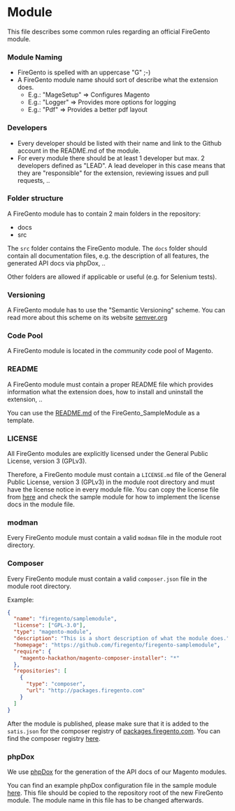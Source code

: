 Module
======

This file describes some common rules regarding an official FireGento module.


### Module Naming

* FireGento is spelled with an uppercase "G" ;-)
* A FireGento module name should sort of describe what the extension does.
  * E.g.: "MageSetup" => Configures Magento
  * E.g.: "Logger" => Provides more options for logging
  * E.g.: "Pdf" => Provides a better pdf layout


### Developers

* Every developer should be listed with their name and link to the Github account in the README.md of the module.
* For every module there should be at least 1 developer but max. 2 developers defined as "LEAD". A lead developer in this case means that they are "responsible" for the extension, reviewing issues and pull requests, ..


### Folder structure

A FireGento module has to contain 2 main folders in the repository:

* docs
* src

The `src` folder contains the FireGento module. The `docs` folder should contain all documentation files, e.g. the description of all features, the generated API docs via phpDox, ..

Other folders are allowed if applicable or useful (e.g. for Selenium tests).


### Versioning

A FireGento module has to use the "Semantic Versioning" scheme.
You can read more about this scheme on its website [semver.org](http://semver.org/)


### Code Pool

A FireGento module is located in the *community* code pool of Magento.


### README

A FireGento module must contain a proper README file which provides information what the extension does, how to install and uninstall the extension, ..

You can use the [README.md](https://github.com/firegento/codingstandard/blob/master/README.md) of the FireGento_SampleModule as a template.


### LICENSE

All FireGento modules are explicitly licensed under the General Public License, version 3 (GPLv3).

Therefore, a FireGento module must contain a `LICENSE.md` file of the General Public License, version 3 (GPLv3) in the module root directory and must have the license notice in every module file.
You can copy the license file from [here](https://github.com/firegento/codingstandard/blob/master/LICENSE.md) and check the sample module for how to implement the license docs in the module file.


### modman

Every FireGento module must contain a valid `modman` file in the module root directory.


### Composer

Every FireGento module must contain a valid `composer.json` file in the module root directory.

Example:

```json
{
  "name": "firegento/samplemodule",
  "license": ["GPL-3.0"],
  "type": "magento-module",
  "description": "This is a short description of what the module does.",
  "homepage": "https://github.com/firegento/firegento-samplemodule",
  "require": {
    "magento-hackathon/magento-composer-installer": "*"
  },
  "repositories": [
    {
      "type": "composer",
      "url": "http://packages.firegento.com"
    }
  ]
}
```

After the module is published, please make sure that it is added to the `satis.json` for the composer registry of [packages.firegento.com](http://packages.firegento.com/).
You can find the composer registry [here](https://github.com/magento-hackathon/composer-repository).


### phpDox

We use [phpDox](http://phpdox.de/) for the generation of the API docs of our Magento modules.

You can find an example phpDox configuration file in the sample module [here](https://github.com/firegento/codingstandard/blob/master/sample-module/phpdox.xml.dist). This file should be copied to the repository root of the new FireGento module. The module name in this file has to be changed afterwards.
